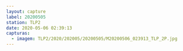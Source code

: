 ```yaml
---
layout: capture
label: 20200505
station: TLP2
date: 2020-05-06 02:39:13
capturas:
  - imagem: TLP2/2020/202005/20200505/M20200506_023913_TLP_2P.jpg
---
```

